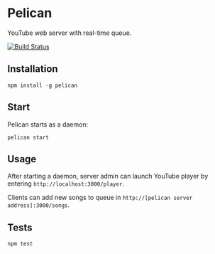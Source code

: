 # Pelican

YouTube web server with real-time queue.

[![Build Status](https://secure.travis-ci.org/fragphace/pelican.png?branch=master)](http://travis-ci.org/fragphace/pelican)

## Installation

	npm install -g pelican

## Start

Pelican starts as a daemon:

	pelican start

## Usage

After starting a daemon, server admin can launch YouTube player by entering `http://localhost:3000/player`.

Clients can add new songs to queue in `http://[pelican server address]:3000/songs`.

## Tests

	npm test
